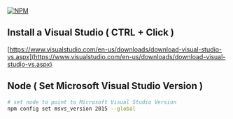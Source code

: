 [![NPM](https://i3-vso.sec.s-msft.com/dynimg/IC791021.png)](https://i3-vso.sec.s-msft.com/dynimg/IC791021.png)
## Install a Visual Studio ( CTRL + Click ) 

[https://www.visualstudio.com/en-us/downloads/download-visual-studio-vs.aspx](https://www.visualstudio.com/en-us/downloads/download-visual-studio-vs.aspx)

## Node ( Set Microsoft Visual Studio Version )

```bash
# set node to point to Microsoft Visual Studio Version
npm config set msvs_version 2015 --global
```
